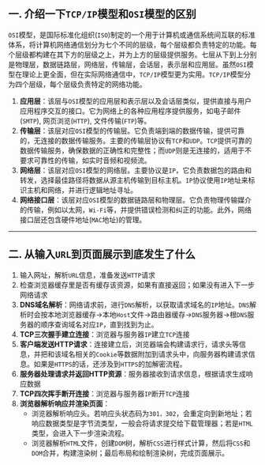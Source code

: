 ## 一. 介绍一下`TCP/IP`模型和`OSI`模型的区别

`OSI`模型，是国际标准化组织(`ISO`)制定的一个用于计算机或通信系统间互联的标准体系，将计算机网络通信划分为七个不同的层级，每个层级都负责特定的功能。每个层级都构建在其下方的层级之上，并为上方的层级提供服务。七层从下到上分别是物理层，数据链路层，网络层，传输层，会话层，表示层和应用层。虽然`OSI`模型在理论上更全面，但在实际网络通信中，`TCP/IP`模型更为实用。`TCP/IP`模型分为四个层级，每个层级负责特定的网络功能。

1. **应用层**：该层与`OSI`模型的应用层和表示层以及会话层类似，提供直接与用户应用程序交互的接口。它为网络上的各种应用程序提供服务，如电子邮件(`SMTP`), 网页浏览(`HTTP`), 文件传输(`FTP`)等。
2. **传输层**：该层对应`OSI`模型的传输层。它负责端到端的数据传输，提供可靠的，无连接的数据传输服务。主要的传输层协议有`TCP`和`UDP`。`TCP`提供可靠的数据传输服务，确保数据的正确性和完整性；而`UDP`则是无连接的，适用于不要求可靠性的传输，如实时音频和视频流。
3. **网络层**：该层对应`OSI`模型的网络层。主要协议是`IP`，它负责数据包的路由和转发，选择最佳路径将数据从源主机传输到目标主机。`IP`协议使用`IP`地址来标识主机和网络，并进行逻辑地址寻址。
4. **网络接口层**：该层对应`OSI`模型的数据链路层和物理层。它负责物理传输媒介的传输，例如以太网，`Wi-Fi`等，并提供错误检测和纠正的功能。此外，网络接口层还包含硬件地址(`MAC`地址)的管理。

---

## 二. 从输入`URL`到页面展示到底发生了什么

1. 输入网址，解析`URL`信息，准备发送`HTTP`请求
2. 检查浏览器缓存里是否有缓存该资源，如果有直接返回；如果没有进入下一步网络请求
3. **DNS域名解析**：网络请求前，进行`DNS`解析，以获取请求域名的`IP`地址。`DNS`解析时会按本地浏览器缓存->本地`Host`文件->路由器缓存->`DNS`服务器->根`DNS`服务器的顺序查询域名对应`IP`，直到找到为止。
4. **TCP三次握手建立连接**：浏览器与服务器`IP`建立`TCP`连接
5. **客户端发送HTTP请求**：连接建立后，浏览器端会构建请求行，请求头等信息，并把和该域名相关的`Cookie`等数据附加到请求头中，向服务器构建请求信息。如果是`HTTPS`的话，还涉及到`HTTPS`的加解密流程。
6. **服务器处理请求并返回HTTP资源**：服务器接收到请求信息，根据请求生成响应数据
7. **TCP四次挥手断开连接**：浏览器与服务器`IP`断开`TCP`连接
8. **浏览器解析响应并渲染页面**：
    - 浏览器解析响应头。若响应头状态码为`301，302`，会重定向到新地址；若响应数据类型是字节流类型，一般会将请求提交给下载管理器；若是`HTML`类型，会进入下一步渲染流程。
    - 浏览器解析`HTML`文件，创建`DOM`树，解析`CSS`进行样式计算，然后将`CSS`和`DOM`合并，构建渲染树；最后布局和绘制渲染树，完成页面展示。
